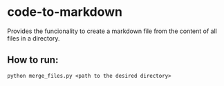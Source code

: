 # code-to-markdown
Provides the funcionality to create a markdown file from the content of all files in a directory.

## How to run:
```
python merge_files.py <path to the desired directory>

```


